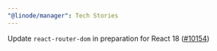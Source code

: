 ```yaml
---
"@linode/manager": Tech Stories
---
```


Update `react-router-dom` in preparation for React 18 ([#10154](https://github.com/linode/manager/pull/10154))
